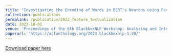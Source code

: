 ```yaml
---
title: "Investigating the Encoding of Words in BERT's Neurons using Feature Textualization"
collection: publications
permalink: /publication/2023_feature_textualization
date: 2023-10-01
venue: 'Proceedings of the 6th BlackboxNLP Workshop: Analyzing and Interpreting Neural Networks for NLP'
paperurl: 'https://aclanthology.org/2023.blackboxnlp-1.20/'
---
```


[Download paper here](https://aclanthology.org/2023.blackboxnlp-1.20/)
